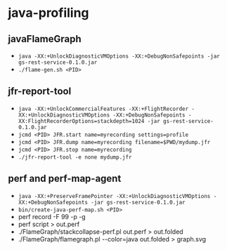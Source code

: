 # java-profiling

## javaFlameGraph

- `java -XX:+UnlockDiagnosticVMOptions -XX:+DebugNonSafepoints -jar gs-rest-service-0.1.0.jar`
- `./flame-gen.sh <PID>`

## jfr-report-tool
- `java -XX:+UnlockCommercialFeatures -XX:+FlightRecorder -XX:+UnlockDiagnosticVMOptions -XX:+DebugNonSafepoints -XX:FlightRecorderOptions=stackdepth=1024 -jar gs-rest-service-0.1.0.jar`
- `jcmd <PID> JFR.start name=myrecording settings=profile`
- `jcmd <PID> JFR.dump name=myrecording filename=$PWD/mydump.jfr`
- `jcmd <PID> JFR.stop name=myrecording`
- `./jfr-report-tool -e none mydump.jfr`

## perf and perf-map-agent

- `java -XX:+PreserveFramePointer -XX:+UnlockDiagnosticVMOptions -XX:+DebugNonSafepoints -jar gs-rest-service-0.1.0.jar`
- `bin/create-java-perf-map.sh <PID>`
- perf record -F 99 -p <PID> -g
- perf script > out.perf
- ./FlameGraph/stackcollapse-perf.pl out.perf > out.folded
- ./FlameGraph/flamegraph.pl --color=java out.folded > graph.svg

